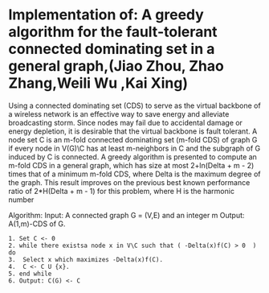 # Implementation of: A greedy algorithm for the fault-tolerant connected dominating set in a general graph,(Jiao Zhou, Zhao Zhang,Weili Wu ,Kai Xing)

Using a connected dominating set (CDS) to serve as the virtual backbone of a wireless network
is an effective way to save energy and alleviate broadcasting storm. Since nodes may fail due to accidental damage
or energy depletion, it is desirable that the virtual backbone is fault tolerant. A node set C is an m-fold connected
dominating set (m-fold CDS) of graph G if every node in V(G)\C has at least m-neighbors in C and the subgraph of G
induced by C is connected. A greedy algorithm is presented to compute an m-fold CDS in a general graph, which has
size at most 2+ln(Delta + m - 2) times that of a minimum m-fold CDS, where Delta is the maximum degree of the graph.
This result improves on the previous best known performance ratio of 2*H(Delta + m - 1) for this problem, where H is
the harmonic number

Algorithm:
Input: A connected graph G = (V,E) and an integer m
Output: A(1,m)-CDS of G.
```
1. Set C <- 0
2. while there existsa node x in V\C such that ( -Delta(x)f(C) > 0  ) do
3.	Select x which maximizes -Delta(x)f(C).
4.	C <- C U {x}.
5. end while
6. Output: C(G) <- C
```